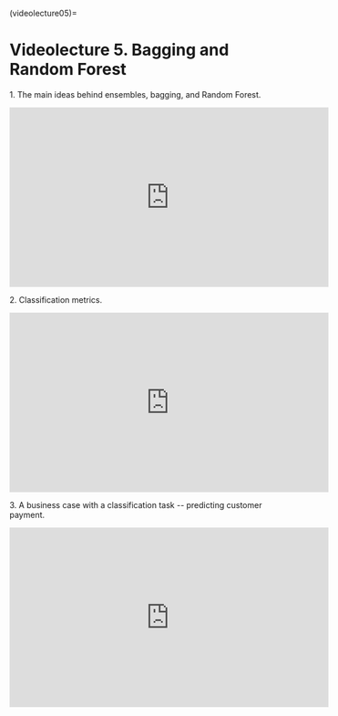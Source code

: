 (videolecture05)=

# Videolecture 5. Bagging and Random Forest

1\. The main ideas behind ensembles, bagging, and Random Forest.

<p align="center"><iframe width="560" height="315" style='' src="https://www.youtube.com/embed/neXJL-AqI_c" title="YouTube video player" frameborder="0" allow="accelerometer; autoplay; clipboard-write; encrypted-media; gyroscope; picture-in-picture" allowfullscreen></iframe></p>

2\. Classification metrics.

<p align="center"><iframe width="560" height="315" style='' src="https://www.youtube.com/embed/aBOMYqGUlWQ" title="YouTube video player" frameborder="0" allow="accelerometer; autoplay; clipboard-write; encrypted-media; gyroscope; picture-in-picture" allowfullscreen></iframe></p>

3\. A business case with a classification task -- predicting customer payment.

<p align="center"><iframe width="560" height="315" style='' src="https://www.youtube.com/embed/FmKU-1LZGoE" title="YouTube video player" frameborder="0" allow="accelerometer; autoplay; clipboard-write; encrypted-media; gyroscope; picture-in-picture" allowfullscreen></iframe></p>
